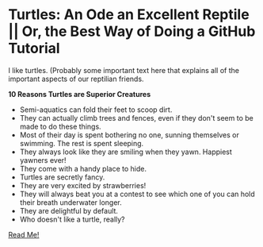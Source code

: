 # Turtles: An Ode an Excellent Reptile || Or, the Best Way of Doing a GitHub Tutorial

I like turtles. (Probably some important text here that explains all of the important aspects of our reptilian friends.

**10 Reasons Turtles are Superior Creatures**

- Semi-aquatics can fold their feet to scoop dirt. 
- They can actually climb trees and fences, even if they don't seem to be made to do these things.
- Most of their day is spent bothering no one, sunning themselves or swimming. The rest is spent sleeping.
- They always look like they are smiling when they yawn. Happiest yawners ever!
- They come with a handy place to hide.
- Turtles are secretly fancy.
- They are very excited by strawberries!
- They will always beat you at a contest to see which one of you can hold their breath underwater longer.
- They are delightful by default.
- Who doesn't like a turtle, really?

[Read Me!](readme.md)
